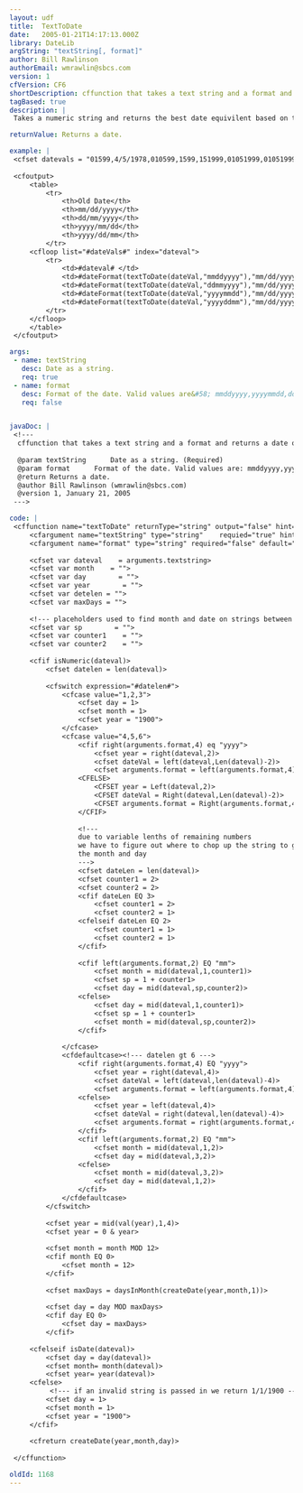 ```yaml
---
layout: udf
title:  TextToDate
date:   2005-01-21T14:17:13.000Z
library: DateLib
argString: "textString[, format]"
author: Bill Rawlinson
authorEmail: wmrawlin@sbcs.com
version: 1
cfVersion: CF6
shortDescription: cffunction that takes a text string and a format and returns a date object.
tagBased: true
description: |
 Takes a numeric string and returns the best date equivilent based on the format you specify.  Accepts four different formats: mmddyyyy, yyyymmdd, ddmmyyyy, yyyyddmm.  If a date string is passed in the date is returned. If a non-numeric or non-date string is passed in it returns 1/1/1900.

returnValue: Returns a date.

example: |
 <cfset datevals = "01599,4/5/1978,010599,1599,151999,01051999,010519999,010501999,159,10599,avkld,24587,343532,12423232,987822,311993">
 
 <cfoutput>
     <table>
         <tr>
             <th>Old Date</th>
             <th>mm/dd/yyyy</th>
             <th>dd/mm/yyyy</th>
             <th>yyyy/mm/dd</th>
             <th>yyyy/dd/mm</th>
         </tr>
     <cfloop list="#dateVals#" index="dateval">
         <tr>
             <td>#dateval# </td>
             <td>#dateFormat(textToDate(dateVal,"mmddyyyy"),"mm/dd/yyyy")#</td>
             <td>#dateFormat(textToDate(dateVal,"ddmmyyyy"),"mm/dd/yyyy")#</td>
             <td>#dateFormat(textToDate(dateVal,"yyyymmdd"),"mm/dd/yyyy")#</td>
             <td>#dateFormat(textToDate(dateVal,"yyyyddmm"),"mm/dd/yyyy")#</td>
         </tr>
     </cfloop>
     </table>
 </cfoutput>

args:
 - name: textString
   desc: Date as a string.
   req: true
 - name: format
   desc: Format of the date. Valid values are&#58; mmddyyyy,yyyymmdd,ddmmyyyy,yyyyddmm
   req: false


javaDoc: |
 <!---
  cffunction that takes a text string and a format and returns a date object.
  
  @param textString      Date as a string. (Required)
  @param format      Format of the date. Valid values are: mmddyyyy,yyyymmdd,ddmmyyyy,yyyyddmm (Optional)
  @return Returns a date. 
  @author Bill Rawlinson (wmrawlin@sbcs.com) 
  @version 1, January 21, 2005 
 --->

code: |
 <cffunction name="textToDate" returnType="string" output="false" hint="converts a numeric string to a date object">
     <cfargument name="textString" type="string"    requied="true" hint="numeric string to convert to a date object">
     <cfargument name="format" type="string" required="false" default="mmddyyyy"    hint="best guess at the format of the string; valid values are mmddyyyy | yyyymmdd | ddmmyyyy | yyyyddmm">
 
     <cfset var dateval    = arguments.textstring>
     <cfset var month    = "">
     <cfset var day        = "">
     <cfset var year        = "">
     <cfset var detelen = "">
     <cfset var maxDays = "">
     
     <!--- placeholders used to find month and date on strings between 4-6 characters long --->
     <cfset var sp        = "">
     <cfset var counter1    = "">
     <cfset var counter2    = "">
 
     <cfif isNumeric(dateval)>
         <cfset datelen = len(dateval)>
 
         <cfswitch expression="#datelen#">
             <cfcase value="1,2,3">
                 <cfset day = 1>
                 <cfset month = 1>
                 <cfset year = "1900">
             </cfcase>
             <cfcase value="4,5,6">
                 <cfif right(arguments.format,4) eq "yyyy">
                     <cfset year = right(dateval,2)>
                     <cfset dateVal = left(dateval,Len(dateval)-2)>
                     <cfset arguments.format = left(arguments.format,4)>
                 <CFELSE>
                     <CFSET year = Left(dateval,2)>
                     <CFSET dateVal = Right(dateval,Len(dateval)-2)>
                     <CFSET arguments.format = Right(arguments.format,4)>
                 </CFIF>
 
                 <!--- 
                 due to variable lenths of remaining numbers
                 we have to figure out where to chop up the string to get 
                 the month and day 
                 --->
                 <cfset dateLen = len(dateval)>
                 <cfset counter1 = 2>
                 <cfset counter2 = 2>
                 <cfif dateLen EQ 3>
                     <cfset counter1 = 2>
                     <cfset counter2 = 1>
                 <cfelseif dateLen EQ 2>
                     <cfset counter1 = 1>
                     <cfset counter2 = 1>
                 </cfif>
 
                 <cfif left(arguments.format,2) EQ "mm">
                     <cfset month = mid(dateval,1,counter1)>
                     <cfset sp = 1 + counter1>
                     <cfset day = mid(dateval,sp,counter2)>
                 <cfelse>
                     <cfset day = mid(dateval,1,counter1)>
                     <cfset sp = 1 + counter1>
                     <cfset month = mid(dateval,sp,counter2)>
                 </cfif>
 
             </cfcase>
             <cfdefaultcase><!--- datelen gt 6 --->
                 <cfif right(arguments.format,4) EQ "yyyy">
                     <cfset year = right(dateval,4)>
                     <cfset dateVal = left(dateval,len(dateval)-4)>
                     <cfset arguments.format = left(arguments.format,4)>
                 <cfelse>
                     <cfset year = left(dateval,4)>
                     <cfset dateVal = right(dateval,len(dateval)-4)>
                     <cfset arguments.format = right(arguments.format,4)>
                 </cfif>
                 <cfif left(arguments.format,2) EQ "mm">
                     <cfset month = mid(dateval,1,2)>
                     <cfset day = mid(dateval,3,2)>
                 <cfelse>
                     <cfset month = mid(dateval,3,2)>
                     <cfset day = mid(dateval,1,2)>
                 </cfif>
             </cfdefaultcase>
         </cfswitch>
 
         <cfset year = mid(val(year),1,4)>
         <cfset year = 0 & year>
 
         <cfset month = month MOD 12>
         <cfif month EQ 0>
             <cfset month = 12>
         </cfif>
 
         <cfset maxDays = daysInMonth(createDate(year,month,1))>
         
         <cfset day = day MOD maxDays>
         <cfif day EQ 0>
             <cfset day = maxDays>
         </cfif>
 
     <cfelseif isDate(dateval)>
         <cfset day = day(dateval)>
         <cfset month= month(dateval)>
         <cfset year= year(dateval)>
     <cfelse>
          <!--- if an invalid string is passed in we return 1/1/1900 --->
         <cfset day = 1>
         <cfset month = 1>
         <cfset year = "1900">
     </cfif>
 
     <cfreturn createDate(year,month,day)>
 
 </cffunction>

oldId: 1168
---
```


